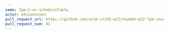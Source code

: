 ```yaml
---
name: 7pm-2-ec-scheduleTable
actor: edisonnchen
pull_request_url: https://github.com/ucsb-cs156-w22/team04-w22-7pm-courses/pull/41
pull_request_num: 41
---
```

